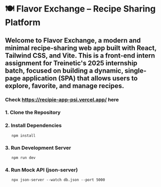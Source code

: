 # 🍽️ Flavor Exchange – Recipe Sharing Platform

Welcome to **Flavor Exchange**, a modern and minimal recipe-sharing web app built with **React**, **Tailwind CSS**, and **Vite**. This is a front-end intern assignment for Treinetic's 2025 internship batch, focused on building a dynamic, single-page application (SPA) that allows users to explore, favorite, and manage recipes.
---
### Check https://recipie-app-psi.vercel.app/ here
### 1. Clone the Repository
### 2. Install Dependencies
       npm install
### 3. Run Development Server
       npm run dev
### 4. Run Mock API (json-server)
       npx json-server --watch db.json --port 5000
